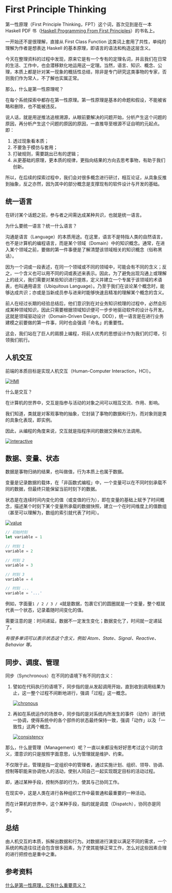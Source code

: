 # First Principle Thinking

第一性原理（First Principle Thinking，FPT）这个词，首次见到是在一本 Haskell PDF 书（[Haskell Programming From First Principles](https://haskellbook.com/)）的书名上。

一开始还不是很理解，直接从 First Class Function 这类词上套用了共性，单纯的理解为作者是想表达 Haskell 的基本原理，即语言的语法和构造这层含义。

今天在整理资料的过程中发现，原来它是有一个专有的定理名词，并且我们在日常的生活、工作中，也会潜移默化地运用这一定理。当然，语言、知识、概念、公理，本质上都是针对某一现象的概括性总结，除非是专门研究这类事物的专家，否则我们作为常人，不了解也实属正常。

那么，什么是第一性原理呢？

在每个系统探索中都存在第一性原理。第一性原理是基本的命题和假设，不能被省略和删除，也不能被违反。

说人话，就是用逆推法追根溯源，从眼前要解决的问题开始，分析产生这个问题的原因，再分析产生这个问题的原因的原因，一直推导至根源不证自明的元起点。即：

1. 透过现象看本质；
2. 不要急于模仿与套用；
3. 打破规则，需要跳出已有的逻辑；
4. 从更基础的原理，更本质的规律，更指向结果的方向去思考事物，有助于我们创新。

所以，在后续的探索过程中，我们会对很多概念进行研讨，相互论证，从具象反推到抽象，反之亦然，因为其中的部分概念是支撑现有的软件设计与开发的基础。

## 统一语言

在研讨某个话题之前，参与者之间需达成某种共识，也就是统一语言。

为什么要统一语言？统一什么语言？

沟通是语言（Language）的本质用途。在这里，语言不是特指人类的自然语言，也不是计算机的编程语言，而是某个领域（Domain）中的知识概念。通常，在进入某个领域之前，要做的第一件事便是了解清楚该领域相关的知识概念（俗称黑话）。

因为一个词或一段表述，在同一个领域或不同的领域中，可能会有不同的含义；反之，一个含义也可以用不同的词或表述来表示。因此，为了避免出现沟通上或理解上的歧义，我们需要对某些知识进行提炼，定义并建立一个专属于该领域的术语表，也叫通用语言（Ubiquitous Language）。乃至于我们在谈论某个概念时，能够达成共识；亦或是当新成员参与进来时能够快速且精准的理解某个概念的含义。

前人在经过长期的经验总结后，他们意识到在对业务知识梳理的过程中，必然会形成某种领域知识，因此只需要根据领域知识便可一步步地驱动软件的设计与开发。这就是领域驱动设计（Domain-Driven Design，DDD），统一语言是在进行业务建模之前要做的第一件事，同时也会强调「命名」的重要性。

这会，我们站在了巨人的肩膀上编程，将前人优秀的思想设计作为我们的灯塔，引领我们航行。

## 人机交互

前端的本质目标是实现人机交互（Human-Computer Interaction，HCI）。

[![HMI](images/HMI.png)](https://excalidraw.com/#json=ZTSuc3OPv6FIzMEcK6xwf,S12wOVZqMxW0IeOUUPHjfg)

什么是交互？

在计算机的世界中，交互是指参与活动的对象之间可以相互交流、作用、影响。

我们知道，类就是对客观事物的抽象，它封装了事物的数据和行为，而对象则是类的具象化表现，即实例。

因此，从编程的角度来说，交互就是指程序间的数据交换和方法调用。

[![interactive](images/interactive.png)](https://excalidraw.com/#json=jT_hi5lQwmnpUMxkE5yF8,qTLSdy22UToE5C4VHwdRvg)

## 数据、变量、状态

数据是事物归纳的结果，也叫做值，行为本质上也属于数据。

变量是记录数据的载体，在「非函数式编程」中，一个变量可以在不同时刻承载不同的数据，但最终只能保留当前时刻下的数据。

状态是在连续时间内变化的值（或变值的行为），即在变量的基础上赋予了时间概念，描述某个时刻下某个变量所承载的数据快照，建立一个在时间维度上的值数组（甚至可以理解为，数组的索引就代表了时间）。

[![value](images/value.png)](https://excalidraw.com/#json=dnR97RKI5YV5zKvjMN89k,eqvqNTybR6nhLGhMVYmz9Q)

```ts
// 初始时刻
let variable = 1

// 时刻 1
variable = 2

// 时刻 2
variable = 3

// 时刻 3
variable = 4

// 时刻 ...
variable = '...'
```

例如，字面量`1 / 2 / 3 / 4`就是数据，包裹它们的圆圈就是一个变量，整个框就代表一个状态，记录着随时间变化的值。

需要注意的是：时间递延，数据不一定发生变化；数据变化了，时间就一定递延了。

_有很多单词可以表示状态这个含义，例如 Atom、State、Signal、Reactive、Behavior 等。_

## 同步、调度、管理

同步（Synchronous）在不同的语境下有不同的含义：

1. 譬如在代码执行的语境下，同步指的是从发起调用开始，直到收到调用结果为止，这一整个过程不间断地进行，强调「过程」这一概念。

   [![chronous](images/chronous.png)](https://excalidraw.com/#json=MbCwPqU5t79uwZkEF4ivG,bwB4LvhR03WngPVKU1_yHQ)

2. 再如在系统运作的场景中，同步指的是对系统内所发生的事件（动作）进行统一协调，使得系统中的各个部件的状态最终保持一致，强调「动作」以及「一致性」这两个概念。

   [![consistency](images/consistency.png)](https://excalidraw.com/#json=PBNJD-e2QMDnG_7s57xyc,4mrzFsZhAiRzYLJ7-4Gyjw)

那么，什么是管理（Management）呢？一直以来都没有好好思考过这个词的含义，潜意识的只是按照字面意思，认为管理就是维护、约束。

不仅限于此，管理是指一定组织中的管理者，通过实施计划、组织、领导、协调、控制等职能来协调他人的活动，使别人同自己一起实现既定目标的活动过程。

即，通过某种手段，控制外部的行为，使其与己协同工作。

在现实中，这是人类在进行各种组织工作中最普通和最重要的一种活动。

而在计算机的世界中，这个某种手段，指的就是调度（Dispatch），协同亦是同步。

## 总结

由人机交互的本质，拆解出数据和行为。对数据进行演变以满足不同的需求，一个系统的构造往往还会包含很多因素，为了使其能够正常工作，怎么对这些因素合理的进行把控也是重中之重。

## 参考资料

[什么是第一性原理，它有什么重要意义？](https://www.zhihu.com/question/21459243/answer/2383021728)

